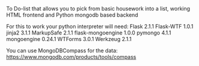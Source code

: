 To Do-list that allows you to pick from basic housework into a list, working HTML frontend and Python mongodb based backend

For this to work your python interpreter will need:
Flask 2.1.1
Flask-WTF 1.0.1
jinja2 3.1.1
MarkupSafe 2.1.1
flask-mongoengine 1.0.0
pymongo 4.1.1
mongoengine 0.24.1
WTForms 3.0.1
Werkzeug 2.1.1

You can use MongoDBCompass for the data: https://www.mongodb.com/products/tools/compass
